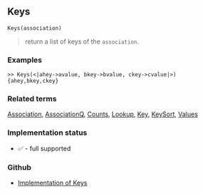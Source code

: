 ## Keys

```
Keys(association) 
```

> return a list of keys of the `association`.
 
### Examples

```
>> Keys(<|ahey->avalue, bkey->bvalue, ckey->cvalue|>)
{ahey,bkey,ckey}
```

### Related terms  
[Association](Association.md), [AssociationQ](AssociationQ.md), [Counts](Counts.md), [Lookup](Lookup.md), [Key](Key.md), [KeySort](KeySort.md), [Values](Values.md)

### Implementation status

* &#x2705; - full supported

### Github

* [Implementation of Keys](https://github.com/axkr/symja_android_library/blob/master/symja_android_library/matheclipse-core/src/main/java/org/matheclipse/core/builtin/AssociationFunctions.java#L645) 
